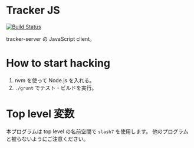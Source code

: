 # Tracker JS

[![Build Status](https://travis-ci.org/pLucky-Inc/tracker-js.png)](https://travis-ci.org/pLucky-Inc/tracker-js)

tracker-server の JavaScript client。

# How to start hacking

1. nvm を使って Node.js を入れる。
2. `./grunt` でテスト・ビルドを実行。

# Top level 変数

本プログラムは top level の名前空間で `slash7` を使用します。
他のプログラムと被らないようにご注意ください。
